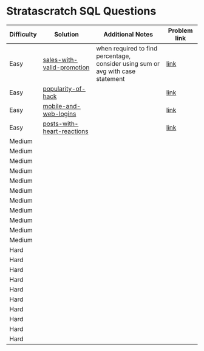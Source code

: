 # Stratascratch SQL Questions

| Difficulty | Solution                                                          | Additional Notes                                                                     | Problem link                                                                                                          |
|------------|-------------------------------------------------------------------|--------------------------------------------------------------------------------------|-----------------------------------------------------------------------------------------------------------------------|
| Easy       | [sales-with-valid-promotion](meta/sales-with-valid-promotion.sql) | when required to find percentage, <br/>consider using sum or avg with case statement | [link](https://platform.stratascratch.com/coding/2069-sales-with-valid-promotion?code_type=1)                         |
| Easy       | [popularity-of-hack](meta/popularity-of-hack.sql)                 |                                                                                      | [link](https://platform.stratascratch.com/coding/10061-popularity-of-hack?code_type=1)                                |
| Easy       | [mobile-and-web-logins](meta/mobile-and-web-logins.sql)           |                                                                                      | [link](https://platform.stratascratch.com/coding/2080-mobile-and-web-logins?code_type=1)                              |
| Easy       | [posts-with-heart-reactions](meta/posts-with-heart-reactions.sql) |                                                                                      | [link](https://platform.stratascratch.com/coding/10087-find-all-posts-which-were-reacted-to-with-a-heart?code_type=1) |
| Medium     |                                                                   |                                                                                      |                                                                                                                       |
| Medium     |                                                                   |                                                                                      |                                                                                                                       |
| Medium     |                                                                   |                                                                                      |                                                                                                                       |
| Medium     |                                                                   |                                                                                      |                                                                                                                       |
| Medium     |                                                                   |                                                                                      |                                                                                                                       |
| Medium     |                                                                   |                                                                                      |                                                                                                                       |
| Medium     |                                                                   |                                                                                      |                                                                                                                       |
| Medium     |                                                                   |                                                                                      |                                                                                                                       |
| Medium     |                                                                   |                                                                                      |                                                                                                                       |
| Medium     |                                                                   |                                                                                      |                                                                                                                       |
| Medium     |                                                                   |                                                                                      |                                                                                                                       |
| Hard       |                                                                   |                                                                                      |                                                                                                                       |
| Hard       |                                                                   |                                                                                      |                                                                                                                       |
| Hard       |                                                                   |                                                                                      |                                                                                                                       |
| Hard       |                                                                   |                                                                                      |                                                                                                                       |
| Hard       |                                                                   |                                                                                      |                                                                                                                       |
| Hard       |                                                                   |                                                                                      |                                                                                                                       |
| Hard       |                                                                   |                                                                                      |                                                                                                                       |
| Hard       |                                                                   |                                                                                      |                                                                                                                       |
| Hard       |                                                                   |                                                                                      |                                                                                                                       |
| Hard       |                                                                   |                                                                                      |                                                                                                                       |
